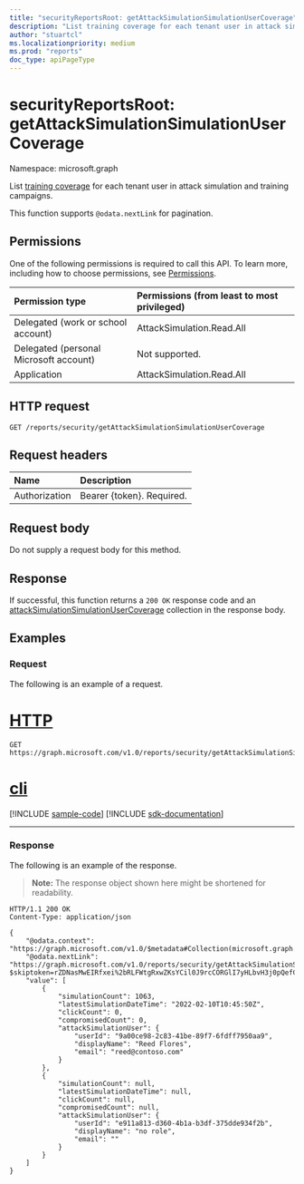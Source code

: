 ```yaml
---
title: "securityReportsRoot: getAttackSimulationSimulationUserCoverage"
description: "List training coverage for each tenant user in attack simulation and training campaigns."
author: "stuartcl"
ms.localizationpriority: medium
ms.prod: "reports"
doc_type: apiPageType
---
```


# securityReportsRoot: getAttackSimulationSimulationUserCoverage
Namespace: microsoft.graph

List [training coverage](../resources/attacksimulationtrainingusercoverage.md) for each tenant user in attack simulation and training campaigns.

This function supports `@odata.nextLink` for pagination.

## Permissions
One of the following permissions is required to call this API. To learn more, including how to choose permissions, see [Permissions](/graph/permissions-reference).

| Permission type                        | Permissions (from least to most privileged) |
|:---------------------------------------|:--------------------------------------------|
| Delegated (work or school account)     | AttackSimulation.Read.All                   |
| Delegated (personal Microsoft account) | Not supported.                              |
| Application                            | AttackSimulation.Read.All                   |

## HTTP request

<!-- {
  "blockType": "ignored"
}
-->
``` http
GET /reports/security/getAttackSimulationSimulationUserCoverage
```

## Request headers
|Name|Description|
|:---|:---|
|Authorization|Bearer {token}. Required.|

## Request body
Do not supply a request body for this method.

## Response

If successful, this function returns a `200 OK` response code and an [attackSimulationSimulationUserCoverage](../resources/attacksimulationsimulationusercoverage.md) collection in the response body.

## Examples

### Request
The following is an example of a request.


# [HTTP](#tab/http)
<!-- {
  "blockType": "request",
  "name": "securityreportsrootthis.getattacksimulationsimulationusercoverage"
}
-->
``` http
GET https://graph.microsoft.com/v1.0/reports/security/getAttackSimulationSimulationUserCoverage
```

# [cli](#tab/cli)
[!INCLUDE [sample-code](../includes/snippets/cli/securityreportsrootthisgetattacksimulationsimulationusercoverage-cli-snippets.md)]
[!INCLUDE [sdk-documentation](../includes/snippets/snippets-sdk-documentation-link.md)]

---


### Response
The following is an example of the response.
>**Note:** The response object shown here might be shortened for readability.
<!-- {
  "blockType": "response",
  "truncated": true,
  "@odata.type": "Collection(microsoft.graph.attackSimulationSimulationUserCoverage)"
}
-->
``` http
HTTP/1.1 200 OK
Content-Type: application/json

{
    "@odata.context": "https://graph.microsoft.com/v1.0/$metadata#Collection(microsoft.graph.attackSimulationSimulationUserCoverage)",
    "@odata.nextLink": "https://graph.microsoft.com/v1.0/reports/security/getAttackSimulationSimulationUserCoverage?$skiptoken=rZDNasMwEIRfxei%2bRLFWtgRxwZKsYCil0J9rcCORGlI7yHLbvH3j0pQefCqew7LMsOzHbEL%2fkbRuVzvfxTaeC6ItMpVxBKpKBkh5CcIKhLVUSLUtdaYFSbr3%2fe4%2b9Ccf4vmuefMFuW2GaH3cv3pXO5K0v3HdOf9ZEEqmP1fzuTmOfju27hKgYJbmFSjGNGCuLKRZJYEKIxApo6WQZHWzWYz0sXk5%2bmmdp%2fx78I35EEPbHQryNPgwzJKgqGiKUoK%2boACmQoFMDQdmM56uc2O4qZbt7EcwM65alPS%2fnW1DP56m0r4A",
    "value": [
        {
            "simulationCount": 1063,
            "latestSimulationDateTime": "2022-02-10T10:45:50Z",
            "clickCount": 0,
            "compromisedCount": 0,
            "attackSimulationUser": {
                "userId": "9a00ce98-2c83-41be-89f7-6fdff7950aa9",
                "displayName": "Reed Flores",
                "email": "reed@contoso.com"
            }
        },
        {
            "simulationCount": null,
            "latestSimulationDateTime": null,
            "clickCount": null,
            "compromisedCount": null,
            "attackSimulationUser": {
                "userId": "e911a813-d360-4b1a-b3df-375dde934f2b",
                "displayName": "no role",
                "email": ""
            }
        }
    ]
}
```

